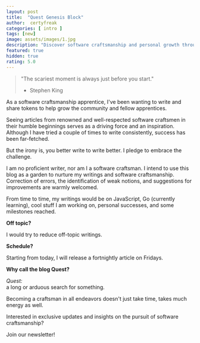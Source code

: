 ```yaml
---
layout: post
title:  "Quest Genesis Block"
author:  certyfreak
categories: [ intro ]
tags: [new]
image: assets/images/1.jpg
description: "Discover software craftsmanship and personal growth through 'Quest's Genesis Block"
featured: true
hidden: true
rating: 5.0
---
```


> "The scariest moment is always just before you start."  
> - Stephen King

As a software craftsmanship apprentice, I've been wanting to write and share tokens to help grow the community and fellow apprentices.

Seeing articles from renowned and well-respected software craftsmen in their humble beginnings serves as a driving force and an inspiration. Although I have tried a couple of times to write consistently, success has been far-fetched.

But the irony is, you better write to write better. I pledge to embrace the challenge.

I am no proficient writer, nor am I a software craftsman. I intend to use this blog as a garden to nurture my writings and software craftsmanship. Correction of errors, the identification of weak notions, and suggestions for improvements are warmly welcomed.

From time to time, my writings would be on JavaScript, Go (currently learning), cool stuff I am working on, personal successes, and some milestones reached.

**Off topic?**

I would try to reduce off-topic writings.

**Schedule?**

Starting from today, I will release a fortnightly article on Fridays.

**Why call the blog Quest?**

*Quest:*  
a long or arduous search for something.

Becoming a craftsman in all endeavors doesn't just take time, takes much energy as well.

Interested in exclusive updates and insights on the pursuit of software craftsmanship?

Join our newsletter!
